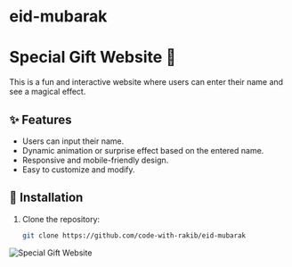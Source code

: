 # eid-mubarak

# Special Gift Website 🎁  

This is a fun and interactive website where users can enter their name and see a magical effect.  

## ✨ Features  
- Users can input their name.  
- Dynamic animation or surprise effect based on the entered name.  
- Responsive and mobile-friendly design.  
- Easy to customize and modify.  

## 🚀 Installation  
1. Clone the repository:  
   ```bash
   git clone https://github.com/code-with-rakib/eid-mubarak


![Special Gift Website](https://github.com/user-attachments/assets/0b513c05-8b2b-426c-a63b-095b7b384d5c)
